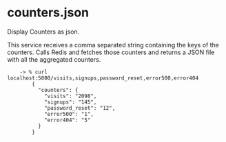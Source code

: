 # counters.json
Display Counters as json.

This service receives a comma separated string containing the keys of the counters. Calls Redis and fetches those
counters and returns a JSON file with all the aggregated counters.


        -> % curl localhost:5000/visits,signups,password_reset,error500,error404
            {
              "counters": {
                "visits": "2098",
                "signups": "145",
                "password_reset": "12",
                "error500": "1",
                "error404": "5"
              }
            }

